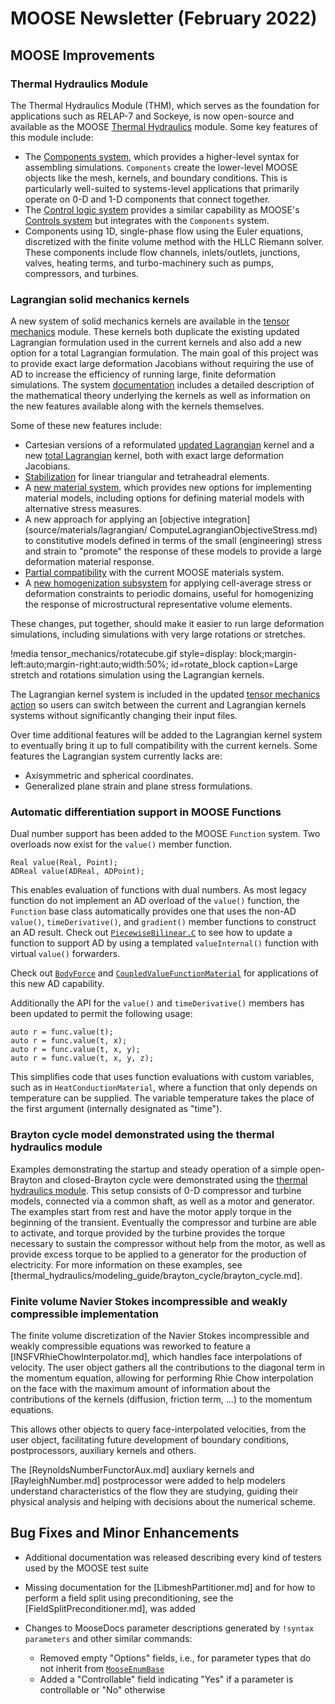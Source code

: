 # MOOSE Newsletter (February 2022)

## MOOSE Improvements

### Thermal Hydraulics Module

The Thermal Hydraulics Module (THM), which serves as the foundation for
applications such as RELAP-7 and Sockeye, is now open-source and available as the
MOOSE [Thermal Hydraulics](modules/thermal_hydraulics/index.md) module. Some
key features of this module include:

- The [Components system](Components/index.md), which provides a higher-level
  syntax for assembling simulations. `Components` create the lower-level MOOSE
  objects like the mesh, kernels, and boundary conditions. This is particularly
  well-suited to systems-level applications that primarily operate on 0-D and
  1-D components that connect together.
- The [Control logic system](ControlLogic/index.md) provides a similar capability
  as MOOSE's [Controls system](Controls/index.md) but integrates with the `Components`
  system.
- Components using 1D, single-phase flow using the Euler equations, discretized
  with the finite volume method with the HLLC Riemann solver. These components
  include flow channels, inlets/outlets, junctions, valves, heating terms, and
  turbo-machinery such as pumps, compressors, and turbines.

### Lagrangian solid mechanics kernels

A new system of solid mechanics kernels are available in the
[tensor mechanics](modules/tensor_mechanics/index.md) module.
These kernels both duplicate the existing updated Lagrangian formulation
used in the current kernels and also add a new option for a total
Lagrangian formulation.  The main goal of this project was to
provide exact large deformation Jacobians without requiring the use of
AD to increase the efficiency of running large, finite deformation simulations.
The system
[documentation](modules/tensor_mechanics/LagrangianKernelTheory.md)
includes a detailed description of the mathematical theory underlying the
kernels as well as information on the new features available along
with the kernels themselves.

Some of these new features include:

- Cartesian versions of a reformulated [updated Lagrangian](source/kernels/lagrangian/UpdatedLagrangianStressDivergence.md) kernel and a new
  [total Lagrangian](source/kernels/lagrangian/TotalLagrangianStressDivergence.md) kernel, both with exact large deformation Jacobians.
- [Stabilization](modules/tensor_mechanics/Stabilization.md) for linear triangular and tetraheadral elements.
- A [new material system](modules/tensor_mechanics/NewMaterialSystem.md), which provides new options for implementing
  material models, including options for defining material models with alternative stress measures.
- A new approach for applying an [objective integration](source/materials/lagrangian/  ComputeLagrangianObjectiveStress.md) to
  constitutive models defined in terms of the small (engineering) stress and strain to "promote" the response of these models
  to provide a large deformation material response.
- [Partial compatibility](source/materials/lagrangian/ComputeLagrangianWrappedStress.md) with the current MOOSE materials system.
- A [new homogenization subsystem](modules/tensor_mechanics/Homogenization.md) for applying cell-average stress or
  deformation constraints to periodic domains, useful for homogenizing the response of microstructural representative volume elements.

These changes, put together, should make it easier to run large deformation simulations, including
simulations with very large rotations or stretches.

!media tensor_mechanics/rotatecube.gif
      style=display: block;margin-left:auto;margin-right:auto;width:50%;
      id=rotate_block
      caption=Large stretch and rotations simulation using the Lagrangian kernels.

The Lagrangian kernel system is included in the updated [tensor mechanics action](TensorMechanicsAction.md)
so users can switch between the current and Lagrangian kernels systems without significantly changing their
input files.

Over time additional features will be added to the Lagrangian kernel system to eventually bring it up
to full compatibility with the current kernels.  Some features the Lagrangian system currently lacks are:

- Axisymmetric and spherical coordinates.
- Generalized plane strain and plane stress formulations.

### Automatic differentiation support in MOOSE Functions

Dual number support has been added to the MOOSE `Function` system. Two overloads
now exist for the `value()` member function.

```
Real value(Real, Point);
ADReal value(ADReal, ADPoint);
```

This enables evaluation of functions with dual numbers. As most legacy function
do not implement  an AD overload of the `value()` function, the `Function` base
class automatically provides one that uses the non-AD `value()`,
`timeDerivative()`, and `gradient()` member functions to construct an AD result.
Check out
[`PiecewiseBilinear.C`](https://github.com/idaholab/moose/pull/20200/files#diff-269f04c2d048abf5058f746d123f609fa0f4982daa065de0ede74f2291f959be)
to see how to update a function to support AD by using a templated
`valueInternal()` function with virtual `value()` forwarders.

Check out [`BodyForce`](BodyForce.md) and
[`CoupledValueFunctionMaterial`](CoupledValueFunctionMaterial.md) for
applications of this new AD capability.

Additionally the API for the `value()` and `timeDerivative()` members has been
updated to permit the following usage:

```
auto r = func.value(t);
auto r = func.value(t, x);
auto r = func.value(t, x, y);
auto r = func.value(t, x, y, z);
```

This simplifies code that uses function evaluations with custom variables, such
as in `HeatConductionMaterial`, where a function that only depends on
temperature can be supplied. The variable temperature takes the place of the
first argument (internally designated as "time").

### Brayton cycle model demonstrated using the thermal hydraulics module

Examples demonstrating the startup and steady operation of a simple open-Brayton
and closed-Brayton cycle were demonstrated using the
[thermal hydraulics module](modules/thermal_hydraulics/index.md). This setup
consists of 0-D compressor and turbine models, connected via a common shaft,
as well as a motor and generator. The examples start from rest and have the
motor apply torque in the beginning of the transient. Eventually the compressor
and turbine are able to activate, and torque provided by the turbine provides
the torque necessary to sustain the compressor without help from the motor,
as well as provide excess torque to be applied to a generator for the production
of electricity. For more information on these examples, see
[thermal_hydraulics/modeling_guide/brayton_cycle/brayton_cycle.md].

### Finite volume Navier Stokes incompressible and weakly compressible implementation

The finite volume discretization of the Navier Stokes incompressible and weakly compressible
equations was reworked to feature a [INSFVRhieChowInterpolator.md], which handles face
interpolations of velocity. The user object gathers all the contributions to the diagonal
term in the momentum equation, allowing for performing Rhie Chow interpolation on the
face with the maximum amount of information about the contributions of the kernels (diffusion,
 friction term, ...) to the momentum equations.

This allows other objects to query face-interpolated velocities, from the user object, facilitating
future development of boundary conditions, postprocessors, auxiliary kernels and others.

The [ReynoldsNumberFunctorAux.md] auxliary kernels and [RayleighNumber.md] postprocessor were
added to help modelers understand characteristics of the flow they are studying, guiding their
physical analysis and helping with decisions about the numerical scheme.

## Bug Fixes and Minor Enhancements

- Additional documentation was released describing every kind of testers used by the MOOSE test suite
- Missing documentation for the [LibmeshPartitioner.md] and for how to perform a field split using
  preconditioning, see the [FieldSplitPreconditioner.md], was added
- Changes to MooseDocs parameter descriptions generated by `!syntax parameters` and other similar
  commands:

  - Removed empty "Options" fields, i.e., for parameter types that do not inherit from
    [`MooseEnumBase`](framework/include/utils/MooseEnumBase.h)
  - Added a "Controllable" field indicating "Yes" if a parameter is controllable or "No" otherwise
